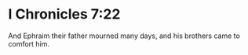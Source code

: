 # I Chronicles 7:22

And Ephraim their father mourned many days, and his brothers came to comfort him.
